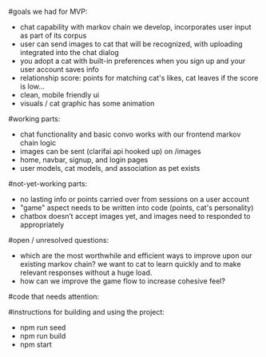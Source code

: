 #goals we had for MVP:
- chat capability with markov chain we develop, incorporates user input as part of its corpus
- user can send images to cat that will be recognized, with uploading integrated into the chat dialog
- you adopt a cat with built-in preferences when you  sign up and your user account saves info
- relationship score: points for matching cat's likes, cat leaves if the score is low...
- clean, mobile friendly ui
- visuals / cat graphic has some animation

#working parts:
- chat functionality and basic convo works with our frontend markov chain logic
- images can be sent (clarifai api hooked up) on /images
- home, navbar, signup, and login pages
- user models,  cat models, and association as pet exists

#not-yet-working parts:
- no lasting info or points carried over from sessions on a user account
- "game" aspect needs to be written into code (points, cat's personality)
- chatbox doesn’t accept images yet, and images need to responded to appropriately

#open / unresolved questions:
- which are the most worthwhile and efficient ways to improve upon our existing markov chain? we want to cat to learn quickly and to make relevant responses without a huge load.
- how can we improve the game flow to increase cohesive feel?

#code that needs attention:

#instructions for building and using the project:
- npm run seed
- npm run build
- npm start
